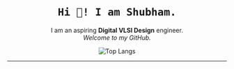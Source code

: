 <h1 align="center">
  <code>Hi 👋! I am Shubham.</code>
</h1>



<p 
  align = "center" 
  font-family = "monospace"
  > 
  I am an aspiring <b>Digital VLSI Design</b> engineer. <br>
  <i>Welcome to my GitHub. </i>
    <!---
  My proficiency lies in Digital Electronics, and Digital System Design. <br>
  I am well equpped with C, Python, Verilog HDL, Bash Scripting and LATEX, with familiarity of Embedded C, C++ and MATLAB.
  Currently, I am learning about: <br>
  * Digital CMOS IC Design <br>
  * --->
</p>

    
<div align = 'center'>
  
  ![Top Langs](https://github-readme-stats.vercel.app/api/top-langs/?username=shubham3279&exclude_repo=github-readme-stats,anuraghazra.github.io)
</div>


--------------------------------------------------

<!-- This is a comment and won't be rendered 


<div align="center">
                    <table >
                       <tr>
                         <td>Languages</td>
                         <td> 
                           <img src="https://img.shields.io/badge/html5-%23E34F26.svg?style=for-the-badge&logo=html5&logoColor=white">
                           <img src="https://img.shields.io/badge/latex-%23008080.svg?style=for-the-badge&logo=latex&logoColor=white">
                           <img src="https://img.shields.io/badge/c-%2300599C.svg?style=for-the-badge&logo=c&logoColor=white">
                           <img src="https://img.shields.io/badge/python-3670A0?style=for-the-badge&logo=python&logoColor=ffdd54">
                         </td>
                       </tr>
                       <tr>
                         <td>Libraries / Frameworks </td>
                         <td> 
                           <img src="https://img.shields.io/badge/bootstrap-%238511FA.svg?style=for-the-badge&logo=bootstrap&logoColor=white">
                           <img src="https://img.shields.io/badge/numpy-%23013243.svg?style=for-the-badge&logo=numpy&logoColor=white">
                           <img src="https://img.shields.io/badge/pandas-%23150458.svg?style=for-the-badge&logo=pandas&logoColor=white">
                           <img src="https://img.shields.io/badge/Matplotlib-%23ffffff.svg?style=for-the-badge&logo=Matplotlib&logoColor=black">
                           <img src="https://img.shields.io/badge/scikit--learn-%23F7931E.svg?style=for-the-badge&logo=scikit-learn&logoColor=white">
                           <img src="https://img.shields.io/badge/Keras-%23D00000.svg?style=for-the-badge&logo=Keras&logoColor=white">
                         </td>
                       </tr>
                       <tr>
                         <td>Databases</td>
                         <td> 
                           <img src="https://img.shields.io/badge/mysql-4479A1.svg?style=for-the-badge&logo=mysql&logoColor=white">
                           <img src="https://img.shields.io/badge/sqlite-%2307405e.svg?style=for-the-badge&logo=sqlite&logoColor=white">
                         </td>
                       </tr>
                       <tr>
                         <td>Version Control</td>
                         <td> 
                           <img src="https://img.shields.io/badge/git-%23F05033.svg?style=for-the-badge&logo=git&logoColor=white">
                           <img src="https://img.shields.io/badge/github-%23121011.svg?style=for-the-badge&logo=github&logoColor=white">
                         </td>
                       </tr>
                      </table>
</div>

------------------------------------------------------------------------------------------------------------
-->


